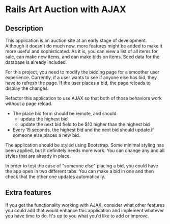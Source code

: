# Rails Art Auction with AJAX

## Description

This application is an auction site at an early stage of development. Although it doesn't do much now, more features might be added to make it more useful and sophisticated. As it is, you can view a list of all items for sale, can make new items, and can make bids on items. Seed data for the database is already included.

For this project, you need to modify the bidding page for a smoother user experience. Currently, if a user wants to see if anyone else has bid, they have to refresh the page. If the user places a bid, the page reloads to display the changes.

Refactor this application to use AJAX so that both of those behaviors work without a page reload.

- The place bid form should be remote, and should:
  - update the highest bid
  - update the next bid field to be $10 higher than the highest bid
- Every 15 seconds, the highest bid and the next bid should update if someone else places a new bid.

The application should be styled using Bootstrap. Some minimal styling has been applied, but it definitely needs more work. You can change any and all styles that are already in place.

In order to test the case of "someone else" placing a bid, you could have the app open in two different tabs.  You can make a bid in one and then check that the other one updates automatically.

## Extra features

If you get the functionality working with AJAX, consider what other features you could add that would enhance this application and implement whatever you have time to do. It's up to you what you'd like to add or improve.


